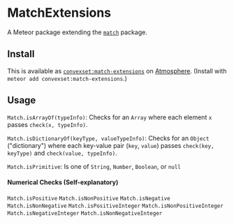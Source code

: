 # MatchExtensions

A Meteor package extending the [`match`](http://docs.meteor.com/#/full/match_test) package.

## Install

This is available as [`convexset:match-extensions`](https://atmospherejs.com/convexset/operations-queue) on [Atmosphere](https://atmospherejs.com/). (Install with `meteor add convexset:match-extensions`.)

## Usage

`Match.isArrayOf(typeInfo)`: Checks for an `Array` where each element `x` passes `check(x, typeInfo)`.

`Match.isDictionaryOf(keyType, valueTypeInfo)`: Checks for an `Object` ("dictionary") where each key-value pair (`key`, `value`) passes `check(key, keyType)` and `check(value, typeInfo)`.

`Match.isPrimitive`: Is one of `String`, `Number`, `Boolean`, or `null`

#### Numerical Checks (Self-explanatory)

`Match.isPositive`
`Match.isNonPositive`
`Match.isNegative`
`Match.isNonNegative`
`Match.isPositiveInteger`
`Match.isNonPositiveInteger`
`Match.isNegativeInteger`
`Match.isNonNegativeInteger`
